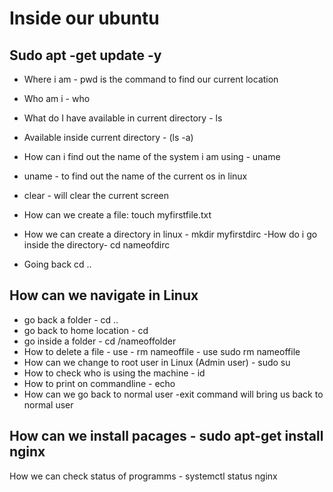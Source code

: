 # Inside our ubuntu

## Sudo apt -get update -y
- Where i am - pwd is the command to find our current location
- Who am i - who
- What do I have available in current directory - ls
- Available inside current directory - (ls -a)
- How can i find out the name of the system i am using - uname
- uname - to find out the name of the current os in linux
- clear - will clear the current screen

- How can we create a file: touch myfirstfile.txt
- How we can create a directory in linux - mkdir myfirstdirc
-How do i go inside the directory- cd nameofdirc

- Going back cd ..

## How can we navigate in Linux
- go back a folder - cd ..
- go back to home location - cd
- go inside a folder - cd /nameoffolder
- How to delete a file - use - rm nameoffile - use sudo rm nameoffile
- How can we change to root user in Linux (Admin user) - sudo su
- How to check who is using the machine - id
- How to print on commandline - echo
- How can we go back to normal user -exit command will bring us back to normal user

## How can we install pacages - sudo apt-get install nginx
How we can check status of programms - systemctl status nginx 

